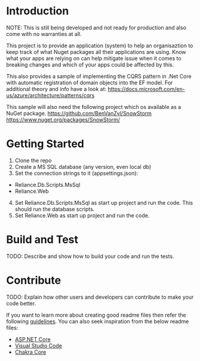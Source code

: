 # Introduction 

NOTE: This is still being developed and not ready for production and also come with no warranties at all.

This project is to provide an application (system) to help an organisaztion to keep track of what Nuget packages all their applications are using.  Know what your apps are relying on can help mitigate issue when it comes to breaking changes and which of your apps could be affected by this.

This also provides a sample of implementing the CQRS pattern in .Net Core with automatic registration of domain objects into the EF model.  For additional theory and info have a look at:
https://docs.microsoft.com/en-us/azure/architecture/patterns/cqrs

This sample will also need the following project which os available as a NuGet package.
https://github.com/BenVanZyl/SnowStorm
https://www.nuget.org/packages/SnowStorm/


# Getting Started
1. Clone the repo
2. Create a MS SQL database (any version, even local db)
3. Set the connection strings to it (appsettings.json):
- Reliance.Db.Scripts.MsSql
- Reliance.Web
4. Set Reliance.Db.Scripts.MsSql as start up project and run the code.  This should run the database scripts.
5. Set Reliance.Web as start up project and run the code.

# Build and Test
TODO: Describe and show how to build your code and run the tests. 

# Contribute
TODO: Explain how other users and developers can contribute to make your code better. 

If you want to learn more about creating good readme files then refer the following [guidelines](https://docs.microsoft.com/en-us/azure/devops/repos/git/create-a-readme?view=azure-devops). You can also seek inspiration from the below readme files:
- [ASP.NET Core](https://github.com/aspnet/Home)
- [Visual Studio Code](https://github.com/Microsoft/vscode)
- [Chakra Core](https://github.com/Microsoft/ChakraCore)
